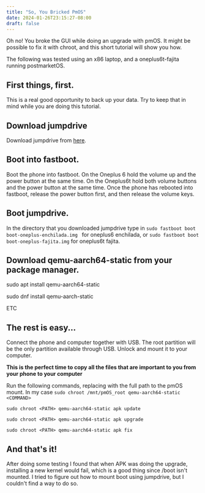 ```yaml
---
title: "So, You Bricked PmOS"
date: 2024-01-26T23:15:27-08:00
draft: false
---
```


Oh no! You broke the GUI while doing an upgrade with pmOS. It might be possible to fix it with chroot, and this short tutorial will show you how.

The following was tested using an x86 laptop, and a oneplus6t-fajita running postmarketOS.

## First things, first.

This is a real good opportunity to back up your data. Try to keep that in mind while you are doing this tutorial.

## Download jumpdrive

Download jumpdrive from [here](https://github.com/dreemurrs-embedded/Jumpdrive/releases).

## Boot into fastboot.

Boot the phone into fastboot. On the Oneplus 6 hold the volume up and the power button at the same time. On the Oneplus6t hold both volume buttons and the power button at the same time. Once the phone has rebooted into fastboot, release the power button first, and then release the volume keys.

## Boot jumpdrive.

In the directory that you downloaded jumpdrive type in `sudo fastboot boot boot-oneplus-enchilada.img ` for oneplus6 enchilada, or `sudo fastboot boot  boot-oneplus-fajita.img` for oneplus6t fajita.

## Download qemu-aarch64-static from your package manager.

sudo apt install qemu-aarch64-static

sudo dnf install qemu-aarch-static

ETC

## The rest is easy...

Connect the phone and computer together with USB. The root partition will be the only partition available through USB. Unlock and mount it to your computer. 

**This is the perfect time to copy all the files that are important to you from your phone to your computer**

Run the following commands, replacing <PATH> with the full path to the pmOS mount. In my case `sudo chroot /mnt/pmOS_root qemu-aarch64-static <COMMAND>`

`sudo chroot <PATH> qemu-aarch64-static apk update`

`sudo chroot <PATH> qemu-aarch64-static apk upgrade`

`sudo chroot <PATH> qemu-aarch64-static apk fix`

## And that's it!

After doing some testing I found that when APK was doing the upgrade, installing a new kernel would fail, which is a good thing since /boot isn't mounted. I tried to figure out how to mount boot using jumpdrive, but I couldn't find a way to do so.